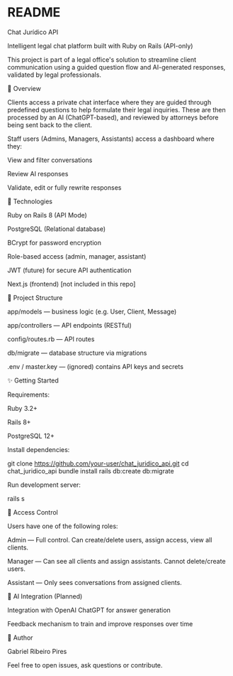 # README

Chat Jurídico API

Intelligent legal chat platform built with Ruby on Rails (API-only)

This project is part of a legal office's solution to streamline client communication using a guided question flow and AI-generated responses, validated by legal professionals.

🚀 Overview

Clients access a private chat interface where they are guided through predefined questions to help formulate their legal inquiries. These are then processed by an AI (ChatGPT-based), and reviewed by attorneys before being sent back to the client.

Staff users (Admins, Managers, Assistants) access a dashboard where they:

View and filter conversations

Review AI responses

Validate, edit or fully rewrite responses

📃 Technologies

Ruby on Rails 8 (API Mode)

PostgreSQL (Relational database)

BCrypt for password encryption

Role-based access (admin, manager, assistant)

JWT (future) for secure API authentication

Next.js (frontend) [not included in this repo]

🚧 Project Structure

app/models — business logic (e.g. User, Client, Message)

app/controllers — API endpoints (RESTful)

config/routes.rb — API routes

db/migrate — database structure via migrations

.env / master.key — (ignored) contains API keys and secrets

✨ Getting Started

Requirements:

Ruby 3.2+

Rails 8+

PostgreSQL 12+

Install dependencies:

git clone https://github.com/your-user/chat_juridico_api.git
cd chat_juridico_api
bundle install
rails db:create db:migrate

Run development server:

rails s

🔐 Access Control

Users have one of the following roles:

Admin — Full control. Can create/delete users, assign access, view all clients.

Manager — Can see all clients and assign assistants. Cannot delete/create users.

Assistant — Only sees conversations from assigned clients.

🤖 AI Integration (Planned)

Integration with OpenAI ChatGPT for answer generation

Feedback mechanism to train and improve responses over time

👤 Author

Gabriel Ribeiro Pires

Feel free to open issues, ask questions or contribute.
